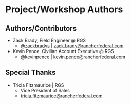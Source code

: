 # Project/Workshop Authors

## Authors/Contributors

* Zack Brady, Field Engineer @ RGS
  * [@zackbradys](https://github.com/zackbradys) | zack.brady@rancherfederal.com
* Kevin Pence, Civilian Account Executive @ RGS
  * [@kevinpence](https://github.com/kevinpence) | kevin.pence@rancherfederal.com


## Special Thanks
* Tricia Fitzmaurice | RGS
  * Vice President of Sales
  * tricia.fitzmaurice@rancherfederal.com